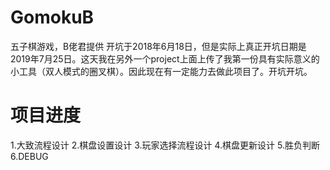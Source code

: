 # GomokuB
五子棋游戏，B佬君提供
开坑于2018年6月18日，但是实际上真正开坑日期是2019年7月25日。这天我在另外一个project上面上传了我第一份具有实际意义的小工具（双人模式的圈叉棋）。因此现在有一定能力去做此项目了。开坑开坑。


# 项目进度
 1.大致流程设计
 2.棋盘设置设计
 3.玩家选择流程设计
 4.棋盘更新设计
 5.胜负判断
 6.DEBUG
